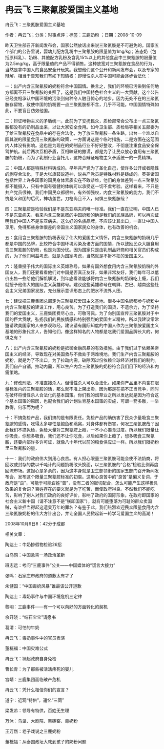 # 冉云飞  三聚氰胺爱国主义基地    
    
冉云飞：三聚氰胺爱国主义基地    
作者：冉云飞；分类：时事点评；标签：三鹿奶粉 ；日期：2008-10-09    
昨天卫生部召开新闻发布会，国家公然放话出来说三聚氰胺是不可避免的。国家五个部门的公告里说，婴幼儿配方乳粉中三聚氰胺的限量值为1mg/kg；液态奶（包括原料乳）、奶粉、其他配方乳粉及含乳15%以上的其他食品中三聚氰胺的限量值为2.5mg/kg，高于限量值的产品不得销售。这种放宽对三聚氰胺在食品的行为，当然是拿中国人的食品安全开玩笑。我想他们这个公开和新闻发布会，以及专家的辩解，相当于告知我们有如下知情权：即慢性杀人在中国可能会逐步合法化：    
一：出产内含三聚氰胺的奶粉符合中国国情。换言之，我们的环境已污染到任何地方都离不开三聚氰胺的关照了，这是我们中国特色社会主义的一大贡献。这个公告已经变相承认中国环境的污染到何种令人触目惊心的地步。因为无处不在的三聚氰胺存留物，致使中国的奶粉要一点三聚氰胺都不含，几乎不可能，中国国情特殊如此，不要盲目仿效他国。    
二：辩证唯物主义的矛盾统一。此前为了安抚民众，质检部常会公布出一点三聚氰胺都没有的奶制品出来，以让大家安全食用。如今卫生部、质检局等相关五部委为了给三聚氰胺在食品中的存在合法化，为了放三聚氰胺一条生路，出台一个难以自圆其说的限量食用三聚氰胺的政策，一方面说这是个临时措施，二是方面在这范围内人体没有影响。这也是为现在的奶制品行业不好好整改，不彻底注重食品安全保驾护航。前后两次互相矛盾，互相映证的撒谎，都是为了让民众放心食用有三聚氰胺的奶粉，而为了乳制行业当托儿，这符合辩证唯物主义矛盾统一的一贯精神。    
三：中国人都是特殊材料铸成的。早年共产党为了圣化自己，使许多公开或者隐性的剥夺合法化，于是大张旗鼓说造神，说共产党员是特殊材料是铸成的。英美诸国包括世界上许多国家的国民身体素质实在不敢恭维，他们的身体差到一点三聚氰胺都不能摄入，只有中国有强健的体魄可以承受这一切不虞考验。这样看来，不只是共产党员很神，我们中国民众都很神，有外御强权，内食三聚氰胺的能力，我们不愧是义和团的后代，神功盖世。刀枪尚且不入，何惧三聚氰胺哉？    
四：三聚氰胺是检验我们是不是东亚病夫的唯一标准。我们一直在证明，中国人已不是东亚病夫，看来内含三聚氰胺的中国奶粉的确是我们的民族品牌，可以再次证明我们中国人不是东亚病夫。这么好的名族品牌，不应该让其出口，一直让中国人享用，免得那些身体很差的帝国主义国家民众的身体，也有改善的机会。    
五：食用含三聚氰胺的奶粉表现了伟大的爱国主义情怀。内含三聚氰胺的奶粉几乎都是中国的品牌，比较符合中国环境污染及诸方面的国情，所以鼓励民众大胆食用含三聚氰胺的奶粉，也是为国分忧。因为国家只是由乳制品奸商和相关官员们构成的，为了他们利益考虑，就是为国家考虑，当然就是不折不扣的爱国主义。    
六：隆重授予伟大的国际主义英雄称号。如果有国外想食用内含三聚氰胺奶粉的外国友人，我们还要看看他们对中国是否真正友好，如果非常友好，我们每年可以低价出售一些给他们解饥解渴，到年底看谁能够将内含三聚氰胺的奶粉吃上瘾，我们就授予他伟大的国际主义英雄称号。建议这些英雄称号在朝鲜、古巴、越南这些社会主义兄弟国家发放，充分展示意识形态上的肥水不流外人田。    
七：建议把三鹿集团总部定为三聚氰胺爱国主义基地。很多中国名牌都参与奶粉中内含三聚氰胺的建设工作，用心良苦。为了打造我们的国货，不遗余力，为了坚持我们的爱国主义，三鹿集团费尽心血，可敬可佩。为了向别国宣传三聚氰胺对于中国的巨大贡献，弘扬我们的民族情感和特别强烈的爱国主义精神，所以我建议常常邀请欧美国家的人来参观取经。建议请有国际知度的中国人作为三聚氰胺爱国主义基地的形象代言人，告知他们，像这样知名的人物都是吃我们爱国品牌长大的，何惧之有？    
八：出产内含三聚氰胺的奶粉是抵御金融风暴的有效措施。由于我们过于依赖美帝国主义的经济，导致现在对美国救与不救处于两难境地。我们生产内含三聚氰胺的奶粉，就是为了不出口，为了拉动内需，破除因过份依赖全球经济对我们的制约。我们自产自销，拉动内需，所以生产内含三聚氰胺的奶粉符合我们目下的经济和内需策略。    
九：修改刑法，不准直接杀人，但慢性杀人可以合法化。如果你产品里不内含在限量标准内的三聚氰胺的话，那么就不准上架出卖，因为那是在搞不正当竞争，同时在破坏将慢性杀人合法化的基本国策。你们我的烟草业之所以发达就是因为符合这个基本国策的原因，也配合我们的计划生育基本国策的实施，可谓一箭多雕，一举数得，何乐而为呢？    
十：不搞免检产品，我们搞的是有限责任。免检产品的确伤害了民众少量吸食三聚氰胺的感情，吃得太多哪怕是鲍鱼和燕窝，对身体都有伤害，何况三聚氰胺哉？因此我们不搞免检，免检大量对三聚氰胺上瘾，一不小心摄食过度。所以我们限量让你吸食，你想多吸食，我们还不让你吃食，以后如果你上瘾了，想多吸食三聚氰胺，还要内部许多许可证，就像八十年代以前的粮食供应证一样。所以我们限奶粉里三聚氰胺的量，    
十一：我们的政府伟大到用心良苦。有人担心限量三聚氰胺可能会使不法奶商，将回收或封存的数以千吨计的问题奶粉改头换面，以三聚氰胺的“合格”检验比例再度回流市场。这担心是多余的，因为这本身就是卫生部领衔的国家五部门召开新闻发布会，发布这个限量三聚氰胺标准的初衷。这用心良苦中的“良苦”是偏义复词，于政府是“良”，可能于可能百姓“苦”，没有二者的密切配合，怎么可能产生这样极具效果的复合词？百姓存在的要义就是为了吃苦，而使政府得良。不然我们不能吃苦，影响了别人对我们政府的良好评价，影响了政府的国际形象，在政府即国家的社会主义新中国（请不注意不是“朕即国家”），就有可能堕落为可耻的群众卖国贼，有谁担当得起这遗臭万年的罪名？有鉴于此，我们热烈欢迎民众限量食用内含三聚氰胺奶粉的伟大方针出台，并让全国人民掀起新一轮学习爱国主义的高潮！    
2008年10月9日8：42分于成都    
    
相关文章：    
陶达士：牛奶掺假物检验26招    
白乌鸦：中国急需一场政治革新    
班志远：考问“三鹿事件”公关——中国媒体的“谎言大接力”    
张鸣：石家庄市政府的道歉太有才了    
朱健国：“中国毒奶风暴”谁最该公开道歉    
陶达士：毒奶事件与中国环境危机三定律    
黎明：三鹿事件——有一个可以向好的方面转化的契机    
佘开晓：“结石宝宝”请愿书    
葛清：可怕的牛奶    
冉云飞：毒奶事件中的官员表演    
董桄福：中国灾难公式    
冉云飞：祸起政府自身免检    
曹长青：为了那些被活活疼死的婴儿    
宫靖：三鹿集团面临破产危机    
冉云飞：凭什么相信你们的宣言？    
道宁：近观“特供”，遥忆“三同”    
梁发芾：领导有特供，百姓无生理    
万沐：鸟巢、大剧院、黑砖窑、毒奶粉    
王万然：老子戏说之三鹿奶粉    
董桄福：从泰国政坛大戏到孩子的奶粉问题
